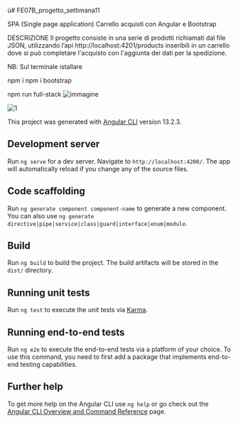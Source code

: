 ù# FE07B_progetto_settimana11

SPA (Single page application) Carrello acquisti con Angular e Bootstrap 

DESCRIZIONE
Il progetto consiste in una serie di prodotti richiamati dal file JSON, 
utilizzando l’api http://localhost:4201/products 
inseribili in un carrello dove si può completare l'acquisto con l'aggiunta dei dati per la spedizione.

NB: Sul terminale istallare

npm i
npm i bootstrap

npm run full-stack
![immagine](https://user-images.githubusercontent.com/98649610/162750658-3afc8e77-d1e2-4bcd-9853-3409a0007f00.png)


![1](https://user-images.githubusercontent.com/98649610/162751637-dab0d335-805b-4fd0-bf4e-246d7be3a9a5.JPG)







This project was generated with [Angular CLI](https://github.com/angular/angular-cli) version 13.2.3.

## Development server

Run `ng serve` for a dev server. Navigate to `http://localhost:4200/`. The app will automatically reload if you change any of the source files.

## Code scaffolding

Run `ng generate component component-name` to generate a new component. You can also use `ng generate directive|pipe|service|class|guard|interface|enum|module`.

## Build

Run `ng build` to build the project. The build artifacts will be stored in the `dist/` directory.

## Running unit tests

Run `ng test` to execute the unit tests via [Karma](https://karma-runner.github.io).

## Running end-to-end tests

Run `ng e2e` to execute the end-to-end tests via a platform of your choice. To use this command, you need to first add a package that implements end-to-end testing capabilities.

## Further help

To get more help on the Angular CLI use `ng help` or go check out the [Angular CLI Overview and Command Reference](https://angular.io/cli) page.
